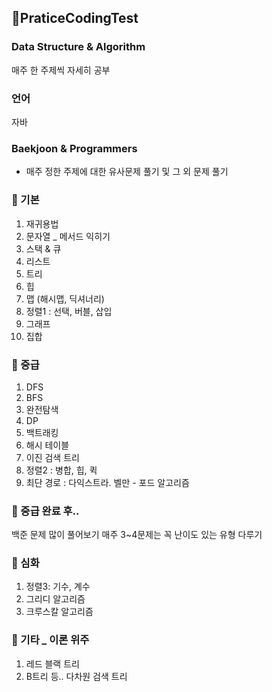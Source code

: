 ## 👑PraticeCodingTest
### Data Structure & Algorithm
매주 한 주제씩 자세히 공부

### 언어
자바


### Baekjoon & Programmers
- 매주 정한 주제에 대한 유사문제 풀기 및 그 외 문제 풀기

### 📌 기본
1. 재귀용법
2. 문자열 _ 메서드 익히기
3. 스택 & 큐
4. 리스트
5. 트리
6. 힙
7. 맵 (해시맵, 딕셔너리)
8. 정렬1 : 선택, 버블, 삽입
9. 그래프
10. 집합

### 📌 중급
1. DFS
2. BFS
3. 완전탐색
4. DP
5. 백트래킹
6. 해시 테이블
7. 이진 검색 트리
8. 정렬2 : 병합, 힙, 퀵
9. 최단 경로 : 다익스트라. 벨만 - 포드 알고리즘

### 📌 중급 완료 후..
백준 문제 많이 풀어보기
매주 3~4문제는 꼭 난이도 있는 유형 다루기

### 📌 심화
1. 정렬3: 기수, 계수
2. 그리디 알고리즘
3. 크루스칼 알고리즘

### 📌 기타 _ 이론 위주
1. 레드 블랙 트리 
2. B트리 등.. 다차원 검색 트리


